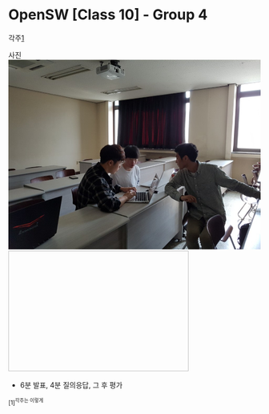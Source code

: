 OpenSW [Class 10] - Group 4
===========================
각주[1](#footnote_1)

사진<img src="./blue-04-4.jpg"><img width="360" height="240"></img>
 * 6분 발표, 4분 질의응답, 그 후 평가
 
 
<sup id="footnote_1">[1]<sup>각주는 이렇게
